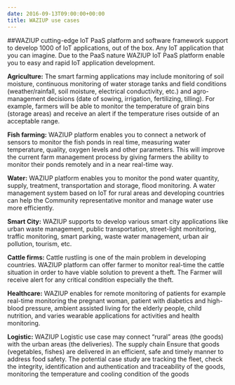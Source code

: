 ```yaml
---
date: 2016-09-13T09:00:00+00:00
title: WAZIUP use cases
---
```


##WAZIUP cutting-edge IoT PaaS platform and software framework support to develop 1000 of IoT applications, out of the box. Any IoT application that you can imagine. Due to the PaaS nature WAZIUP IoT PaaS platform enable you to easy and rapid IoT application development.
 
**Agriculture:** The smart farming applications may include monitoring of soil moisture, continuous monitoring of water storage tanks and field conditions (weather/rainfall, soil moisture, electrical conductivity, etc.) and agro-management decisions (date of sowing, irrigation, fertilizing, tilling). For example, farmers will be able to monitor the temperature of grain bins (storage areas) and receive an alert if the temperature rises outside of an acceptable range. 

**Fish farming:** WAZIUP platform enables you to connect a network of sensors to monitor the fish ponds in real time, measuring water temperature, quality, oxygen levels and other parameters. This will improve the current farm management process by giving farmers the ability to monitor their ponds remotely and in a near real-time way. 

**Water:** WAZIUP platform enables you to monitor the pond water quantity, supply, treatment, transportation and storage, flood monitoring. A water management system based on IoT for rural areas and developing countries can help the Community representative monitor and manage water use more efficiently.

**Smart City:** WAZIUP supports to develop various smart city applications like urban waste management, public transportation, street-light monitoring, traffic monitoring, smart parking, waste water management, urban air pollution, tourism, etc. 

**Cattle firms:** Cattle rustling is one of the main problem in developing countries. WAZIUP platform can offer farmer to monitor real-time the cattle situation in order to have viable solution to prevent a theft. The Farmer will receive alert for any critical condition especially the theft. 

**Healthcare:** WAZIUP enables for remote monitoring of patients for example real-time monitoring the pregnant woman, patient with diabetics and high-blood pressure, ambient assisted living for the elderly people, child nutrition, and varies wearable applications for activities and health monitoring. 

**Logistic:** WAZIUP Logistic use case may connect “rural” areas (the goods) with the urban areas (the deliveries). The supply chain Ensure that goods (vegetables, fishes) are delivered in an efficient, safe and timely manner to address food safety. The potential case study are tracking the fleet, check the integrity, identification and authentication and traceability of the goods, monitoring the temperature and cooling condition of the goods 



